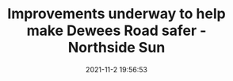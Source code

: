 ---
"title": "Improvements underway to help make Dewees Road safer - Northside Sun"
"date": "2021-11-2 19:56:53"
"feed_name": "GOOGLENEWSCONSTRUCTION"
"feed_website": "https://news.google.com/search?q=construction%2Bincident&hl=en-US&gl=US&ceid=US:en"
"feed_rss": "https://news.google.com/rss/search?q=construction%2Bincident&hl=en-US&gl=US&ceid=US:en"
"link": "https://www.northsidesun.com/local-news-top-stories/improvements-underway-help-make-dewees-road-safer"
"source": "{'href': 'https://www.northsidesun.com', 'title': 'Northside Sun'}"
"file": "_posts/2021-1-1-f9022dc92668addafee632b428db55cf02423e77.md"
"accident": "0"
"drilling": "0"
"dead": "0"
"injured": "0"
"arrested": "0"
"place": "unknown place"
"where": "unknown site"
"causes": "unknown"
"place_uri": "unknown place"
---